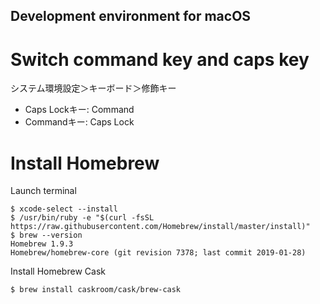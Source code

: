 Development environment for macOS
----

# Switch command key and caps key

システム環境設定＞キーボード＞修飾キー
- Caps Lockキー: Command
- Commandキー: Caps Lock

# Install Homebrew

Launch terminal

```
$ xcode-select --install
$ /usr/bin/ruby -e "$(curl -fsSL https://raw.githubusercontent.com/Homebrew/install/master/install)"
$ brew --version
Homebrew 1.9.3
Homebrew/homebrew-core (git revision 7378; last commit 2019-01-28)
```

Install Homebrew Cask
```
$ brew install caskroom/cask/brew-cask
```
